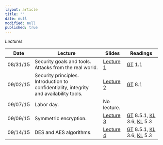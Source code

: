 ```yaml
---
layout: article
title: ""
date: null
modified: null
published: true
---
```


*Lectures*

Date | Lecture | Slides | Readings
-----|---------| -------| --------
08/31/15 | Security goals and tools. Attacks from the real world. | [Lecture 1](http://enee459c.github.io/lectures/week1/08_31_15.pdf) | [GT](http://www.securitybook.net/) 1.1
09/02/15 | Security principles. Introduction to confidentiality, integrity and availability tools. | [Lecture 2](http://enee459c.github.io/lectures/week1/09_02_15.pdf) | [GT](http://www.securitybook.net/) 8.1
09/07/15 | Labor day.  | No lecture. | |
09/09/15 | Symmetric encryption.  | [Lecture 3](http://enee459c.github.io/lectures/week2/09_09_15.pdf) |[GT](http://www.securitybook.net/) 8.5.1, [KL](http://www.cs.umd.edu/~jkatz/imc.html) 3.6, [KL](http://www.cs.umd.edu/~jkatz/imc.html) 5.3 |
09/14/15 | DES and AES algorithms. | [Lecture 4](http://enee459c.github.io/lectures/week2/09_14_15.pdf) | [GT](http://www.securitybook.net/) 8.5.1, [KL](http://www.cs.umd.edu/~jkatz/imc.html) 3.6, [KL](http://www.cs.umd.edu/~jkatz/imc.html) 5.3 |

<!--
09/11/14 | Cryptographic hash functions.  | [Lecture 4](http://enee459c.github.io/lectures/week2/09_11_14.pdf) | [GT](http://www.securitybook.net/) 8.3, [KL](http://www.cs.umd.edu/~jkatz/imc.html) 4.6 
09/16/14 | Message authentication codes.  | [Lecture 5](http://enee459c.github.io/lectures/week3/09_16_14.pdf) | [KL](http://www.cs.umd.edu/~jkatz/imc.html) 4.3, [KL](http://www.cs.umd.edu/~jkatz/imc.html) 4.4 
09/18/14 | Application of message authentication codes. Random number generation.   | [Lecture 6](http://enee459c.github.io/lectures/week3/09_18_14.pdf) | [GT](http://www.securitybook.net/) 8.1.4
09/23/14 | Introduction to public key encryption (PKE). Number theory basics.  | [Lecture 7](http://enee459c.github.io/lectures/week4/09_23_14.pdf) | [GT](http://www.securitybook.net/) 8.2, [WS](http://faculty.mu.edu.sa/public/uploads/1360993259.0858Cryptography%20and%20Network%20Security%20Principles%20and%20Practice,%205th%20Edition.pdf) 4
09/25/14| Algorithms for PKE: Euclidean algorithm and multiplicative inverses.|  [Lecture 8](http://enee459c.github.io/lectures/week4/09_25_14.pdf)  | [KL](http://www.cs.umd.edu/~jkatz/imc.html) 7.1, [KL](http://www.cs.umd.edu/~jkatz/imc.html) 7.3  |
09/30/14| RSA and ElGamal encryption. |  [Lecture 9](http://enee459c.github.io/lectures/week5/09_30_14.pdf)  | [GT](http://www.securitybook.net/) 8.5.2, [WS](http://faculty.mu.edu.sa/public/uploads/1360993259.0858Cryptography%20and%20Network%20Security%20Principles%20and%20Practice,%205th%20Edition.pdf) 9, [WS](http://faculty.mu.edu.sa/public/uploads/1360993259.0858Cryptography%20and%20Network%20Security%20Principles%20and%20Practice,%205th%20Edition.pdf) 10.2 |
10/02/14| Digital signatures and certificates. | [Lecture 10](http://enee459c.github.io/lectures/week5/10_02_14.pdf) | [GT](http://www.securitybook.net/) 1.3.5, [GT](http://www.securitybook.net/) 8.4 |
10/07/14|Certification authorities. Kerberos authentication. | [Lecture 11](http://enee459c.github.io/lectures/week6/10_07_14.pdf)| [GT](http://www.securitybook.net/) 7.1.2, [GT](http://www.securitybook.net/) 9.6 |
10/09/14| Diffie-Hellman key exchange. Zero knowledge. Anonymous communication/Tor. | [Lecture 12](http://enee459c.github.io/lectures/week6/10_09_14.pdf) | [GT](http://www.securitybook.net/) 8.2.4|
10/14/14| Password authentication. |[Lecture 13](http://enee459c.github.io/lectures/week7/10_14_14.pdf)| [GT](http://www.securitybook.net/) 1.4.2 |
10/16/14|Password cracking with rainbow tables. | [Lecture 14](http://enee459c.github.io/lectures/week7/10_16_14.pdf) |[GT](http://www.securitybook.net/) 3.3.2|
10/21/14| Midterm review. | [Lecture 15]() | |
10/23/14 | Midterm exam.  | No lecture. | |
10/28/14| Access control and information flow. | [Lecture 16](http://enee459c.github.io/lectures/week9/10_28_14.pdf)| [GT](http://www.securitybook.net/) 1.2, [GT](http://www.securitybook.net/) 3.4.6|
10/30/14| OS security and buffer overflow attacks. | [Lecture 17](http://enee459c.github.io/lectures/week9/10_30_14.pdf)| [GT](http://www.securitybook.net/) 3.4|
11/04/14 | Recent vulnerabilities: Shellshock and goto fail (invited lecture by [Andrew Ruef](http://www.cs.umd.edu/~awruef)) .  | [Lecture 18](http://enee459c.github.io/lectures/week10/tale_of_two_bugs.pptx) | |
11/06/14 | Exploring the 2014 UMD data breach (invited lecture by [Jeff McKinney](http://www.ece.umd.edu/staff/mckinney)).    |  [Lecture 19]() | |
11/11/14 | Network security: Computer networking basics. | [Lecture 20](http://enee459c.github.io/lectures/week11/11_11_14.pdf)| [GT](http://www.securitybook.net/) 5.1-5.4 |
11/13/14 | Network security: Link layer and transport layer vulnerabilities.  | [Lecture 21](http://enee459c.github.io/lectures/week11/11_13_14.pdf)  | [GT](http://www.securitybook.net/) 5.5 |
11/18/14 | Web security: XSS and SQL injection attacks.  | [Lecture 22](http://enee459c.github.io/lectures/week12/11_18_14.pdf)  | [GT](http://www.securitybook.net/) 7 |
11/20/14 | Malware.  |  [Lecture 23](http://enee459c.github.io/lectures/week12/11_20_14.pdf) | [GT](http://www.securitybook.net/) 4 |
11/25/14 | Secure storage.  | [Lecture 24](http://enee459c.github.io/lectures/week12/11_25_14.pdf)  | |
11/27/14 | Thanksgiving recess.  | No lecture.  | |
12/02/14 | Bitcoin (invited lecture by [Andrew Miller](http://www.cs.umd.edu/~amiller)).  | [Lecture 25](https://docs.google.com/presentation/d/1g3j8LsY3smEFe0s7acALaAN2SayOlhtgeeDc-4_cUuk/edit?usp=sharing) | |
12/04/14 | Secure storage with number-theoretic assumptions.  | [Lecture 26](http://enee459c.github.io/lectures/week13/12_4_14.pdf)| |
12/09/14 | Private cloud processing with homomorphic encryption.   | [Lecture 27](http://enee459c.github.io/lectures/week14/12_9_14.pdf) | |
12/11/14 | Final review.  | [Lecture 28]() | |
12/19/14 | Final exam: 1.30pm to 3.30pm. | No lecture. |
-->
